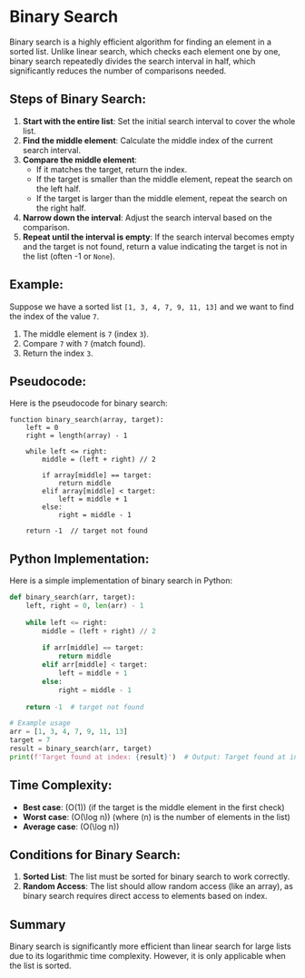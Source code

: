 # Binary Search

Binary search is a highly efficient algorithm for finding an element in a sorted list. Unlike linear search, which checks each element one by one, binary search repeatedly divides the search interval in half, which significantly reduces the number of comparisons needed.

## Steps of Binary Search:

1. **Start with the entire list**: Set the initial search interval to cover the whole list.
2. **Find the middle element**: Calculate the middle index of the current search interval.
3. **Compare the middle element**:
   - If it matches the target, return the index.
   - If the target is smaller than the middle element, repeat the search on the left half.
   - If the target is larger than the middle element, repeat the search on the right half.
4. **Narrow down the interval**: Adjust the search interval based on the comparison.
5. **Repeat until the interval is empty**: If the search interval becomes empty and the target is not found, return a value indicating the target is not in the list (often -1 or `None`).

## Example:

Suppose we have a sorted list `[1, 3, 4, 7, 9, 11, 13]` and we want to find the index of the value `7`.

1. The middle element is `7` (index `3`).
2. Compare `7` with `7` (match found).
3. Return the index `3`.

## Pseudocode:

Here is the pseudocode for binary search:

```
function binary_search(array, target):
    left = 0
    right = length(array) - 1
    
    while left <= right:
        middle = (left + right) // 2
        
        if array[middle] == target:
            return middle
        elif array[middle] < target:
            left = middle + 1
        else:
            right = middle - 1
    
    return -1  // target not found
```

## Python Implementation:

Here is a simple implementation of binary search in Python:

```python
def binary_search(arr, target):
    left, right = 0, len(arr) - 1
    
    while left <= right:
        middle = (left + right) // 2
        
        if arr[middle] == target:
            return middle
        elif arr[middle] < target:
            left = middle + 1
        else:
            right = middle - 1
    
    return -1  # target not found

# Example usage
arr = [1, 3, 4, 7, 9, 11, 13]
target = 7
result = binary_search(arr, target)
print(f'Target found at index: {result}')  # Output: Target found at index: 3
```

## Time Complexity:

- **Best case**: \(O(1)\) (if the target is the middle element in the first check)
- **Worst case**: \(O(\log n)\) (where \(n\) is the number of elements in the list)
- **Average case**: \(O(\log n)\)

## Conditions for Binary Search:

1. **Sorted List**: The list must be sorted for binary search to work correctly.
2. **Random Access**: The list should allow random access (like an array), as binary search requires direct access to elements based on index.

## Summary
Binary search is significantly more efficient than linear search for large lists due to its logarithmic time complexity. However, it is only applicable when the list is sorted.